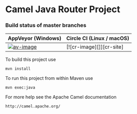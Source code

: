 Camel Java Router Project
=========================

### Build status of master branches

| AppVeyor (Windows)       | Circle CI (Linux / macOS) |
|--------------------------|--------------------------|
| [![av-image][]][av-site] | [![cr-image][]][cr-site] |

To build this project use

    mvn install

To run this project from within Maven use

    mvn exec:java

For more help see the Apache Camel documentation

    http://camel.apache.org/


[av-image]: https://ci.appveyor.com/api/projects/status/yo15u8vxrk4deas0/branch/master?svg=true
[av-site]: https://ci.appveyor.com/project/kameshsampath/camel-demos
